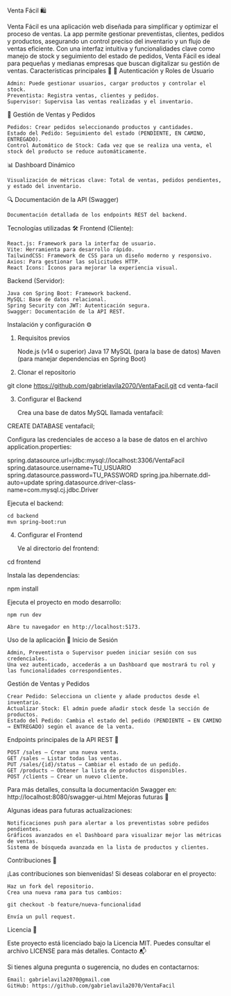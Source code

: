 Venta Fácil 🛍️

Venta Fácil es una aplicación web diseñada para simplificar y optimizar el proceso de ventas. La app permite gestionar preventistas, clientes, pedidos y productos, asegurando un control preciso del inventario y un flujo de ventas eficiente. Con una interfaz intuitiva y funcionalidades clave como manejo de stock y seguimiento del estado de pedidos, Venta Fácil es ideal para pequeñas y medianas empresas que buscan digitalizar su gestión de ventas.
Características principales 🚀
🔑 Autenticación y Roles de Usuario

    Admin: Puede gestionar usuarios, cargar productos y controlar el stock.
    Preventista: Registra ventas, clientes y pedidos.
    Supervisor: Supervisa las ventas realizadas y el inventario.

🛒 Gestión de Ventas y Pedidos

    Pedidos: Crear pedidos seleccionando productos y cantidades.
    Estado del Pedido: Seguimiento del estado (PENDIENTE, EN CAMINO, ENTREGADO).
    Control Automático de Stock: Cada vez que se realiza una venta, el stock del producto se reduce automáticamente.

📊 Dashboard Dinámico

    Visualización de métricas clave: Total de ventas, pedidos pendientes, y estado del inventario.

🔍 Documentación de la API (Swagger)

    Documentación detallada de los endpoints REST del backend.

Tecnologías utilizadas 🛠️
Frontend (Cliente):

    React.js: Framework para la interfaz de usuario.
    Vite: Herramienta para desarrollo rápido.
    TailwindCSS: Framework de CSS para un diseño moderno y responsivo.
    Axios: Para gestionar las solicitudes HTTP.
    React Icons: Íconos para mejorar la experiencia visual.

Backend (Servidor):

    Java con Spring Boot: Framework backend.
    MySQL: Base de datos relacional.
    Spring Security con JWT: Autenticación segura.
    Swagger: Documentación de la API REST.

Instalación y configuración ⚙️
1. Requisitos previos

    Node.js (v14 o superior)
    Java 17
    MySQL (para la base de datos)
    Maven (para manejar dependencias en Spring Boot)

2. Clonar el repositorio

git clone https://github.com/gabrielavila2070/VentaFacil.git
cd venta-facil

3. Configurar el Backend

    Crea una base de datos MySQL llamada ventafacil:

CREATE DATABASE ventafacil;

Configura las credenciales de acceso a la base de datos en el archivo application.properties:

spring.datasource.url=jdbc:mysql://localhost:3306/VentaFacil
spring.datasource.username=TU_USUARIO
spring.datasource.password=TU_PASSWORD
spring.jpa.hibernate.ddl-auto=update
spring.datasource.driver-class-name=com.mysql.cj.jdbc.Driver

Ejecuta el backend:

    cd backend
    mvn spring-boot:run

4. Configurar el Frontend

    Ve al directorio del frontend:

cd frontend

Instala las dependencias:

npm install

Ejecuta el proyecto en modo desarrollo:

    npm run dev

    Abre tu navegador en http://localhost:5173.

Uso de la aplicación 📱
Inicio de Sesión

    Admin, Preventista o Supervisor pueden iniciar sesión con sus credenciales.
    Una vez autenticado, accederás a un Dashboard que mostrará tu rol y las funcionalidades correspondientes.

Gestión de Ventas y Pedidos

    Crear Pedido: Selecciona un cliente y añade productos desde el inventario.
    Actualizar Stock: El admin puede añadir stock desde la sección de productos.
    Estado del Pedido: Cambia el estado del pedido (PENDIENTE → EN CAMINO → ENTREGADO) según el avance de la venta.

Endpoints principales de la API REST 🔗

    POST /sales – Crear una nueva venta.
    GET /sales – Listar todas las ventas.
    PUT /sales/{id}/status – Cambiar el estado de un pedido.
    GET /products – Obtener la lista de productos disponibles.
    POST /clients – Crear un nuevo cliente.

Para más detalles, consulta la documentación Swagger en: http://localhost:8080/swagger-ui.html
Mejoras futuras 🌟

Algunas ideas para futuras actualizaciones:

    Notificaciones push para alertar a los preventistas sobre pedidos pendientes.
    Gráficos avanzados en el Dashboard para visualizar mejor las métricas de ventas.
    Sistema de búsqueda avanzada en la lista de productos y clientes.

Contribuciones 🤝

¡Las contribuciones son bienvenidas! Si deseas colaborar en el proyecto:

    Haz un fork del repositorio.
    Crea una nueva rama para tus cambios:

    git checkout -b feature/nueva-funcionalidad

    Envía un pull request.

Licencia 📄

Este proyecto está licenciado bajo la Licencia MIT. Puedes consultar el archivo LICENSE para más detalles.
Contacto 📬

Si tienes alguna pregunta o sugerencia, no dudes en contactarnos:

    Email: gabrielavila2070@gmail.com
    GitHub: https://github.com/gabrielavila2070/VentaFacil
